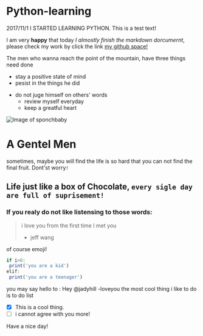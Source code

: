 # Python-learning
2017/11/1 I STARTED LEARNING PYTHON.
This is a test text!

I am very **happy** that today *I almostly finish the markdown dorcumernt*, please check my work by click the link [my github space!](https://github.com/Jadyhill)

The men who wanna reach the point of the mountain, have three things need done

* stay a positive state of mind
* pesist in the things he did
- do not juge himself on others' words
  - review myself everyday
  - keep a greatful heart

![Image of sponchbaby](http://oyrqaw6tr.bkt.clouddn.com/%E6%B5%B7%E7%BB%B5%E5%AE%9D%E5%AE%9D%E5%9C%A3%E8%AF%9E%E8%8A%82.png)   


# A Gentel Men

sometimes, maybe you will find the life is so hard that you can not find the final fruit. Dont'st worry`!`

## Life just like a box of Chocolate, `every sigle day are full of suprisement!`

### If you realy do not like listensing to those words:
 > i love you 
 > from the first time I met you
 > - jeff wang

of course emoji!  

```javascript
if i>0:
 print('you are a kid')
elif:
 print('you are a teenager')
```


you may say hello to : Hey @jadyhill -loveyou
the most cool thing i like to do is to do list 
 - [x] This is a  cool thing.
 - [ ] i cannot agree with you more!
 
 Have a nice day!
